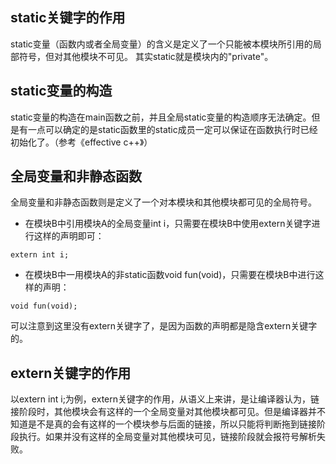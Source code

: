## static关键字的作用
static变量（函数内或者全局变量）的含义是定义了一个只能被本模块所引用的局部符号，但对其他模块不可见。
其实static就是模块内的"private"。

## static变量的构造
static变量的构造在main函数之前，并且全局static变量的构造顺序无法确定。但是有一点可以确定的是static函数里的static成员一定可以保证在函数执行时已经初始化了。（参考《effective c++》）
## 全局变量和非静态函数
全局变量和非静态函数则是定义了一个对本模块和其他模块都可见的全局符号。
- 在模块B中引用模块A的全局变量int i，只需要在模块B中使用extern关键字进行这样的声明即可：
```
extern int i;
```
- 在模块B中一用模块A的非static函数void fun(void)，只需要在模块B中进行这样的声明：
```
void fun(void);
```
可以注意到这里没有extern关键字了，是因为函数的声明都是隐含extern关键字的。
## extern关键字的作用
以extern int i;为例，extern关键字的作用，从语义上来讲，是让编译器认为，链接阶段时，其他模块会有这样的一个全局变量对其他模块都可见。但是编译器并不知道是不是真的会有这样的一个模块参与后面的链接，所以只能将判断拖到链接阶段执行。如果并没有这样的全局变量对其他模块可见，链接阶段就会报符号解析失败。